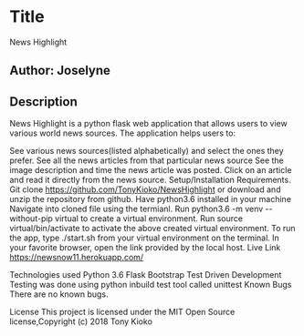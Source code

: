 # Title 

News Highlight 
##  Author: Joselyne
##  Description
News Highlight is a python flask web application that allows users to view various world news sources. The application helps users to:

See various news sources(listed alphabetically) and select the ones they prefer.
See all the news articles from that particular news source
See the image description and time the news article was posted.
Click on an article and read it directly from the news source.
Setup/Installation Requirements.
Git clone https://github.com/TonyKioko/NewsHighlight or download and unzip the repository from github.
Have python3.6 installed in your machine
Navigate into cloned file using the termianl.
Run python3.6 -m venv --without-pip virtual to create a virtual environment.
Run source virtual/bin/activate to activate the above created virtual environment.
To run the app, type ./start.sh from your virtual environment on the terminal. In your favorite browser, open the link provided by the local host.
Live Link
https://newsnow11.herokuapp.com/

Technologies used
Python 3.6
Flask
Bootstrap
Test Driven Development
Testing was done using python inbuild test tool called unittest
Known Bugs
There are no known bugs.

License
This project is licensed under the MIT Open Source license,Copyright (c) 2018 Tony Kioko